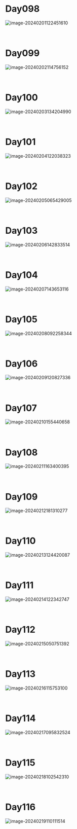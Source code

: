 # Day098

![image-20240201122451610](./assets/image-20240201122451610.png)

&nbsp;

# Day099

![image-20240202114756152](./assets/image-20240202114756152.png)

&nbsp;

# Day100

![image-20240203134204990](./assets/image-20240203134204990.png)

&nbsp;

# Day101

![image-20240204122038323](./assets/image-20240204122038323.png)

&nbsp;

# Day102

![image-20240205065429005](./assets/image-20240205065429005.png)

&nbsp;

# Day103

![image-20240206142833514](./assets/image-20240206142833514.png)

&nbsp;

# Day104

![image-20240207143653116](./assets/image-20240207143653116.png)

&nbsp;

# Day105

![image-20240208092258344](./assets/image-20240208092258344.png)

&nbsp;

# Day106

![image-20240209120827336](./assets/image-20240209120827336.png)

&nbsp;

# Day107

![image-20240210155440658](./assets/image-20240210155440658.png)

&nbsp;

# Day108

![image-20240211163400395](./assets/image-20240211163400395.png)

&nbsp;

# Day109

![image-20240212181310277](./assets/image-20240212181310277.png)

&nbsp;

# Day110

![image-20240213124420087](./assets/image-20240213124420087.png)

&nbsp;

# Day111

![image-20240214122342747](./assets/image-20240214122342747.png)

&nbsp;

# Day112

![image-20240215050751392](./assets/image-20240215050751392.png)

&nbsp;

# Day113

![image-20240216115753100](./assets/image-20240216115753100.png)

&nbsp;

# Day114

![image-20240217095832524](./assets/image-20240217095832524.png)

&nbsp;

# Day115

![image-20240218102542310](./assets/image-20240218102542310.png)

&nbsp;

# Day116

![image-20240219110111514](./assets/image-20240219110111514.png)
